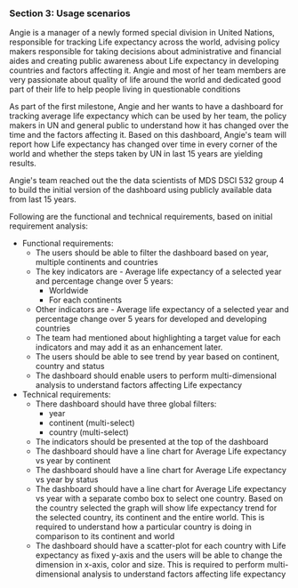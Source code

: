 ### Section 3: Usage scenarios

Angie is a manager of a newly formed special division in United Nations, responsible for tracking Life expectancy across the world, advising policy makers responsible for taking decisions about administrative and financial aides and creating public awareness about Life expectancy in developing countries and factors affecting it. Angie and most of her team members are very passionate about quality of life around the world and dedicated good part of their life to help people living in questionable conditions

As part of the first milestone, Angie and her wants to have a dashboard for tracking average life expectancy which can be used by her team, the policy makers in UN and general public to understand how it has changed over the time and the factors affecting it. Based on this dashboard, Angie's team will report how Life expectancy has changed over time in every corner of the world and whether the steps taken by UN in last 15 years are yielding results.

Angie's team reached out the the data scientists of MDS DSCI 532 group 4 to build the initial version of the dashboard using publicly available data from last 15 years.

Following are the functional and technical requirements, based on initial requirement analysis:
- Functional requirements:
    - The users should be able to filter the dashboard based on year, multiple continents and countries
    - The key indicators are - Average life expectancy of a selected year and percentage change over 5 years:
        - Worldwide
        - For each continents
    - Other indicators are - Average life expectancy of a selected year and percentage change over 5 years for developed and developing countries
    - The team had mentioned about highlighting a target value for each indicators and may add it as an enhancement later.
    - The users should be able to see trend by year based on continent, country and status
    - The dashboard should enable users to perform multi-dimensional analysis to understand factors affecting Life expectancy
- Technical requirements:
    - There dashboard should have three global filters:
        - year
        - continent (multi-select)
        - country (multi-select)
    - The indicators should be presented at the top of the dashboard
    - The dashboard should have a line chart for Average Life expectancy vs year by continent
    - The dashboard should have a line chart for Average Life expectancy vs year by status
    - The dashboard should have a line chart for Average Life expectancy vs year with a separate combo box to select one country. Based on the country selected the graph will show life expectancy trend for the selected country, its continent and the entire world. This is required to understand how a particular country is doing in comparison to its continent and world
    - The dashboard should have a scatter-plot for each country with Life expectancy as fixed y-axis and the users will be able to change the dimension in x-axis, color and size. This is required to perform multi-dimensional analysis to understand factors affecting life expectancy
